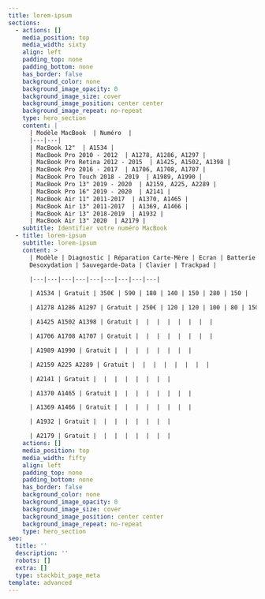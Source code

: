 ```yaml
---
title: lorem-ipsum
sections:
  - actions: []
    media_position: top
    media_width: sixty
    align: left
    padding_top: none
    padding_bottom: none
    has_border: false
    background_color: none
    background_image_opacity: 0
    background_image_size: cover
    background_image_position: center center
    background_image_repeat: no-repeat
    type: hero_section
    content: |
      | Modèle MacBook  | Numéro  |
      |---|---|
      | MacBook 12"  | A1534 |
      | MacBook Pro 2010 - 2012  | A1278, A1286, A1297 |
      | MacBook Pro Retina 2012 - 2015  | A1425, A1502, A1398 |
      | MacBook Pro 2016 - 2017  | A1706, A1708, A1707 |
      | MacBook Pro Touch 2018 - 2019  | A1989, A1990 |
      | MacBook Pro 13" 2019 - 2020  | A2159, A225, A2289 |
      | MacBook Pro 16" 2019 - 2020  | A2141 |
      | MacBook Air 11" 2011-2017  | A1370, A1465 |
      | MacBook Air 13" 2011-2017  | A1369, A1466 |
      | MacBook Air 13" 2018-2019  | A1932 |
      | MacBook Air 13" 2020  | A2179 |
    subtitle: Identifier votre numéro MacBook
  - title: lorem-ipsum
    subtitle: lorem-ipsum
    content: >
      | Modèle | Diagnostic | Réparation Carte-Mère | Ecran | Batterie |
      Desoxydation | Sauvegarde-Data | Clavier | Trackpad |

      |---|---|---|---|---|---|---|---|---|

      | A1534 | Gratuit | 350€ | 590 | 180 | 140 | 150 | 280 | 150 |

      | A1278 A1286 A1297 | Gratuit | 250€ | 120 | 120 | 100 | 80 | 150 | 80 |

      | A1425 A1502 A1398 | Gratuit |  |  |  |  |  |  |  |

      | A1706 A1708 A1707 | Gratuit |  |  |  |  |  |  |  |

      | A1989 A1990 | Gratuit |  |  |  |  |  |  |  |

      | A2159 A225 A2289 | Gratuit |  |  |  |  |  |  |  |

      | A2141 | Gratuit |  |  |  |  |  |  |  |

      | A1370 A1465 | Gratuit |  |  |  |  |  |  |  |

      | A1369 A1466 | Gratuit |  |  |  |  |  |  |  |

      | A1932 | Gratuit |  |  |  |  |  |  |  |

      | A2179 | Gratuit |  |  |  |  |  |  |  |
    actions: []
    media_position: top
    media_width: fifty
    align: left
    padding_top: none
    padding_bottom: none
    has_border: false
    background_color: none
    background_image_opacity: 0
    background_image_size: cover
    background_image_position: center center
    background_image_repeat: no-repeat
    type: hero_section
seo:
  title: ''
  description: ''
  robots: []
  extra: []
  type: stackbit_page_meta
template: advanced
---
```

